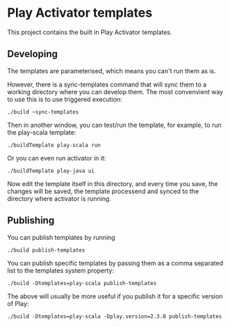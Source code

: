 Play Activator templates
========================

This project contains the built in Play Activator templates.

Developing
----------

The templates are parameterised, which means you can't run them as is.

However, there is a sync-templates command that will sync them to a working directory
where you can develop them.  The most convenvient way to use this is to use triggered
execution:

    ./build ~sync-templates

Then in another window, you can test/run the template, for example, to run the
play-scala template:

    ./buildTemplate play-scala run

Or you can even run activator in it:

    ./buildTemplate play-java ui

Now edit the template itself in this directory, and every time you save, the changes
will be saved, the template processend and synced to the directory where activator
is running.

Publishing
----------

You can publish templates by running

    ./build publish-templates

You can publish specific templates by passing them as a comma separated list to the
templates system property:

    ./build -Dtemplates=play-scala publish-templates

The above will usually be more useful if you publish it for a specific version of Play:

    ./build -Dtemplates=play-scala -Dplay.version=2.3.0 publish-templates
